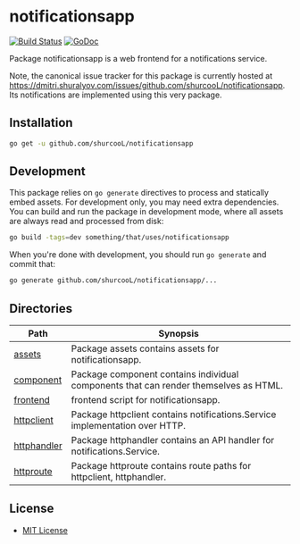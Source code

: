 notificationsapp
================

[![Build Status](https://travis-ci.org/shurcooL/notificationsapp.svg?branch=master)](https://travis-ci.org/shurcooL/notificationsapp) [![GoDoc](https://godoc.org/github.com/shurcooL/notificationsapp?status.svg)](https://godoc.org/github.com/shurcooL/notificationsapp)

Package notificationsapp is a web frontend for a notifications service.

Note, the canonical issue tracker for this package is currently hosted at
https://dmitri.shuralyov.com/issues/github.com/shurcooL/notificationsapp.
Its notifications are implemented using this very package.

Installation
------------

```bash
go get -u github.com/shurcooL/notificationsapp
```

Development
-----------

This package relies on `go generate` directives to process and statically embed assets. For development only, you may need extra dependencies. You can build and run the package in development mode, where all assets are always read and processed from disk:

```bash
go build -tags=dev something/that/uses/notificationsapp
```

When you're done with development, you should run `go generate` and commit that:

```bash
go generate github.com/shurcooL/notificationsapp/...
```

Directories
-----------

| Path                                                                              | Synopsis                                                                             |
|-----------------------------------------------------------------------------------|--------------------------------------------------------------------------------------|
| [assets](https://godoc.org/github.com/shurcooL/notificationsapp/assets)           | Package assets contains assets for notificationsapp.                                 |
| [component](https://godoc.org/github.com/shurcooL/notificationsapp/component)     | Package component contains individual components that can render themselves as HTML. |
| [frontend](https://godoc.org/github.com/shurcooL/notificationsapp/frontend)       | frontend script for notificationsapp.                                                |
| [httpclient](https://godoc.org/github.com/shurcooL/notificationsapp/httpclient)   | Package httpclient contains notifications.Service implementation over HTTP.          |
| [httphandler](https://godoc.org/github.com/shurcooL/notificationsapp/httphandler) | Package httphandler contains an API handler for notifications.Service.               |
| [httproute](https://godoc.org/github.com/shurcooL/notificationsapp/httproute)     | Package httproute contains route paths for httpclient, httphandler.                  |

License
-------

-	[MIT License](https://opensource.org/licenses/mit-license.php)
